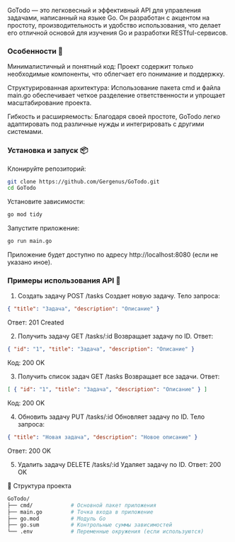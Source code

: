 GoTodo — это легковесный и эффективный API для управления задачами, написанный на языке Go. Он разработан с акцентом на простоту, производительность и удобство использования, что делает его отличной основой для изучения Go и разработки RESTful-сервисов.​

### Особенности 🚀
Минималистичный и понятный код: Проект содержит только необходимые компоненты, что облегчает его понимание и поддержку.​

Структурированная архитектура: Использование пакета cmd и файла main.go обеспечивает четкое разделение ответственности и упрощает масштабирование проекта.​

Гибкость и расширяемость: Благодаря своей простоте, GoTodo легко адаптировать под различные нужды и интегрировать с другими системами.​

### Установка и запуск 📦
Клонируйте репозиторий:​

```bash
git clone https://github.com/Gergenus/GoTodo.git
cd GoTodo
```
Установите зависимости:​

```bash
go mod tidy
```


Запустите приложение:​

```bash
go run main.go
```

Приложение будет доступно по адресу http://localhost:8080 (если не указано иное).​

### Примеры использования API 🧪 
1. Создать задачу
POST /tasks
Создает новую задачу.
Тело запроса:

```json
{ "title": "Задача", "description": "Описание" }
```
Ответ: 201 Created

2. Получить задачу
GET /tasks/:id
Возвращает задачу по ID.
Ответ:

```json
{ "id": "1", "title": "Задача", "description": "Описание" }
```
Код: 200 OK

3. Получить список задач
GET /tasks
Возвращает все задачи.
Ответ:

```json
[ { "id": "1", "title": "Задача", "description": "Описание" } ]
```
Код: 200 OK

4. Обновить задачу
PUT /tasks/:id
Обновляет задачу по ID.
Тело запроса:

```json
{ "title": "Новая задача", "description": "Новое описание" }
```
Ответ: 200 OK

5. Удалить задачу
DELETE /tasks/:id
Удаляет задачу по ID.
Ответ: 200 OK

📂 Структура проекта
```bash
GoTodo/
├── cmd/            # Основной пакет приложения
├── main.go         # Точка входа в приложение
├── go.mod          # Модуль Go
├── go.sum          # Контрольные суммы зависимостей
└── .env            # Переменные окружения (если используются)
```
